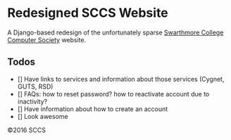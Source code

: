 # Redesigned SCCS Website

A Django-based redesign of the unfortunately sparse 
[Swarthmore College Computer Society](https://www.sccs.swarthmore.edu/) website.

## Todos
- [] Have links to services and information about those services (Cygnet, GUTS, RSD)
- [] FAQs: how to reset password? how to reactivate account due to inactivity?
- [] Have information about how to create an account
- [] Look awesome

&copy;2016 SCCS



